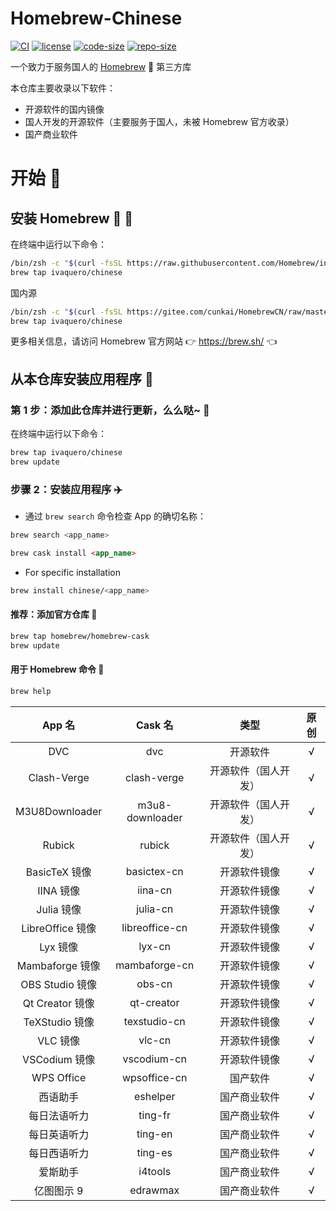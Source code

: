 # Homebrew-Chinese

[![CI](https://github.com/ivaquero/homebrew-chinese/actions/workflows/main.yml/badge.svg)](https://github.com/ivaquero/homebrew-chinese/actions/workflows/main.yml) [![license](https://img.shields.io/github/license/ivaquero/homebrew-chinese.svg)](https://img.shields.io/github/languages/license/homebrew-chinese.svg) [![code-size](https://img.shields.io/github/languages/code-size/ivaquero/homebrew-chinese.svg)](https://img.shields.io/github/languages/code-size/ivaquero/homebrew-chinese.svg) [![repo-size](https://img.shields.io/github/repo-size/ivaquero/homebrew-chinese.svg)](https://img.shields.io/github/repo-size/ivaquero/homebrew-chinese.svg)

一个致力于服务国人的 [Homebrew](https://github.com/Homebrew/brew) 🍺 第三方库

本仓库主要收录以下软件：

- 开源软件的国内镜像
- 国人开发的开源软件（主要服务于国人，未被 Homebrew 官方收录）
- 国产商业软件

# 开始 🏃

## 安装 Homebrew 🍺 🚴

在终端中运行以下命令：

```bash
/bin/zsh -c "$(curl -fsSL https://raw.githubusercontent.com/Homebrew/install/master/install.sh)"
brew tap ivaquero/chinese
```

国内源

```bash
/bin/zsh -c "$(curl -fsSL https://gitee.com/cunkai/HomebrewCN/raw/master/Homebrew.sh)"
brew tap ivaquero/chinese
```

更多相关信息，请访问 Homebrew 官方网站 👉 https://brew.sh/ 👈

## 从本仓库安装应用程序 🚅

### 第 1 步：添加此仓库并进行更新，么么哒~ 💋

在终端中运行以下命令：

```bash
brew tap ivaquero/chinese
brew update
```

### 步骤 2：安装应用程序 ✈️

- 通过 `brew search` 命令检查 App 的确切名称：

```bash
brew search <app_name>
```

```markdown
brew cask install <app_name>
```

- For specific installation

```bash
brew install chinese/<app_name>
```

#### 推荐：添加官方仓库 🚀

```bash
brew tap homebrew/homebrew-cask
brew update
```

#### 用于 Homebrew 命令 📖

```bash
brew help
```

|      App 名      |     Cask 名     |         类型         | 原创 |
| :--------------: | :-------------: | :------------------: | :--: |
|       DVC        |       dvc       |       开源软件       |  √   |
|   Clash-Verge    |   clash-verge   | 开源软件（国人开发） |  √   |
|  M3U8Downloader  | m3u8-downloader | 开源软件（国人开发） |  √   |
|      Rubick      |     rubick      | 开源软件（国人开发） |  √   |
|  BasicTeX 镜像   |   basictex-cn   |     开源软件镜像     |  √   |
|    IINA 镜像     |     iina-cn     |     开源软件镜像     |  √   |
|    Julia 镜像    |    julia-cn     |     开源软件镜像     |  √   |
| LibreOffice 镜像 | libreoffice-cn  |     开源软件镜像     |  √   |
|     Lyx 镜像     |     lyx-cn      |     开源软件镜像     |  √   |
| Mambaforge 镜像  |  mambaforge-cn  |     开源软件镜像     |  √   |
| OBS Studio 镜像  |     obs-cn      |     开源软件镜像     |  √   |
| Qt Creator 镜像  |   qt-creator    |     开源软件镜像     |  √   |
|  TeXStudio 镜像  |  texstudio-cn   |     开源软件镜像     |  √   |
|     VLC 镜像     |     vlc-cn      |     开源软件镜像     |  √   |
|  VSCodium 镜像   |   vscodium-cn   |     开源软件镜像     |  √   |
|    WPS Office    |  wpsoffice-cn   |       国产软件       |  √   |
|     西语助手     |    eshelper     |     国产商业软件     |  √   |
|   每日法语听力   |     ting-fr     |     国产商业软件     |  √   |
|   每日英语听力   |     ting-en     |     国产商业软件     |  √   |
|   每日西语听力   |     ting-es     |     国产商业软件     |  √   |
|     爱斯助手     |     i4tools     |     国产商业软件     |  √   |
|    亿图图示 9    |    edrawmax     |     国产商业软件     |  √   |
